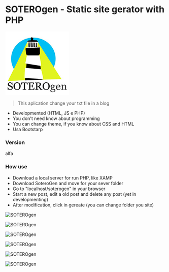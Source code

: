 SOTEROgen - Static site gerator with PHP 
=========================
![SOTEROgen](https://github.com/LuisAraujo/SoteroGen/blob/master/logo.jpg?raw=true)


> This aplication change your txt file in a blog 

* Developmented (HTML, JS e PHP)
* You don't need know about programming
* You can change theme, if you know about CSS and HTML
* Usa Bootstarp

### Version
alfa

### How use

* Download a local server for run PHP, like XAMP
* Download SoteroGen and move for your sever folder
* Go to "localhost/soterogen" in your browser
* Start a new post, edit a old post and delete any post (yet in developmenting)
* After modification, click in gereate (you can change folder you site)

![SOTEROgen](https://github.com/LuisAraujo/SoteroGen/blob/master/screen01.jpg?raw=true)

![SOTEROgen](https://github.com/LuisAraujo/SoteroGen/blob/master/screen02.jpg?raw=true)

![SOTEROgen](https://github.com/LuisAraujo/SoteroGen/blob/master/screen03.jpg?raw=true)

![SOTEROgen](https://github.com/LuisAraujo/SoteroGen/blob/master/screen04.jpg?raw=true)

![SOTEROgen](https://github.com/LuisAraujo/SoteroGen/blob/master/screen05.jpg?raw=true)

![SOTEROgen](https://github.com/LuisAraujo/SoteroGen/blob/master/screen06.jpg?raw=true)